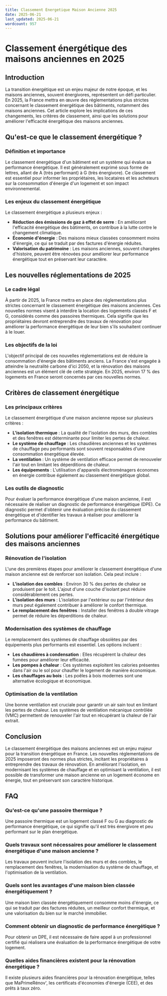 ```yaml
---
title: Classement Energetique Maison Ancienne 2025
date: 2025-06-21
last_updated: 2025-06-21
wordcount: 957
---
```


# Classement énergétique des maisons anciennes en 2025

## Introduction

La transition énergétique est un enjeu majeur de notre époque, et les maisons anciennes, souvent énergivores, représentent un défi particulier. En 2025, la France mettra en œuvre des réglementations plus strictes concernant le classement énergétique des bâtiments, notamment des maisons anciennes. Cet article explore les implications de ces changements, les critères de classement, ainsi que les solutions pour améliorer l'efficacité énergétique des maisons anciennes.

## Qu'est-ce que le classement énergétique ?

### Définition et importance

Le classement énergétique d'un bâtiment est un système qui évalue sa performance énergétique. Il est généralement exprimé sous forme de lettres, allant de A (très performant) à G (très énergivore). Ce classement est essentiel pour informer les propriétaires, les locataires et les acheteurs sur la consommation d'énergie d'un logement et son impact environnemental.

### Les enjeux du classement énergétique

Le classement énergétique a plusieurs enjeux :
- **Réduction des émissions de gaz à effet de serre** : En améliorant l'efficacité énergétique des bâtiments, on contribue à la lutte contre le changement climatique.
- **Économie d'énergie** : Des maisons mieux classées consomment moins d'énergie, ce qui se traduit par des factures d'énergie réduites.
- **Valorisation du patrimoine** : Les maisons anciennes, souvent chargées d'histoire, peuvent être rénovées pour améliorer leur performance énergétique tout en préservant leur caractère.

## Les nouvelles réglementations de 2025

### Le cadre légal

À partir de 2025, la France mettra en place des réglementations plus strictes concernant le classement énergétique des maisons anciennes. Ces nouvelles normes visent à interdire la location des logements classés F et G, considérés comme des passoires thermiques. Cela signifie que les propriétaires devront entreprendre des travaux de rénovation pour améliorer la performance énergétique de leur bien s'ils souhaitent continuer à le louer.

### Les objectifs de la loi

L'objectif principal de ces nouvelles réglementations est de réduire la consommation d'énergie des bâtiments anciens. La France s'est engagée à atteindre la neutralité carbone d'ici 2050, et la rénovation des maisons anciennes est un élément clé de cette stratégie. En 2025, environ 17 % des logements en France seront concernés par ces nouvelles normes.

## Critères de classement énergétique

### Les principaux critères

Le classement énergétique d'une maison ancienne repose sur plusieurs critères :
- **L'isolation thermique** : La qualité de l'isolation des murs, des combles et des fenêtres est déterminante pour limiter les pertes de chaleur.
- **Le système de chauffage** : Les chaudières anciennes et les systèmes de chauffage peu performants sont souvent responsables d'une consommation énergétique élevée.
- **La ventilation** : Un système de ventilation efficace permet de renouveler l'air tout en limitant les déperditions de chaleur.
- **Les équipements** : L'utilisation d'appareils électroménagers économes en énergie contribue également au classement énergétique global.

### Les outils de diagnostic

Pour évaluer la performance énergétique d'une maison ancienne, il est nécessaire de réaliser un diagnostic de performance énergétique (DPE). Ce diagnostic permet d'obtenir une évaluation précise du classement énergétique et d'identifier les travaux à réaliser pour améliorer la performance du bâtiment.

## Solutions pour améliorer l'efficacité énergétique des maisons anciennes

### Rénovation de l'isolation

L'une des premières étapes pour améliorer le classement énergétique d'une maison ancienne est de renforcer son isolation. Cela peut inclure :
- **L'isolation des combles** : Environ 30 % des pertes de chaleur se produisent par le toit. L'ajout d'une couche d'isolant peut réduire considérablement ces pertes.
- **L'isolation des murs** : L'isolation par l'extérieur ou par l'intérieur des murs peut également contribuer à améliorer le confort thermique.
- **Le remplacement des fenêtres** : Installer des fenêtres à double vitrage permet de réduire les déperditions de chaleur.

### Modernisation des systèmes de chauffage

Le remplacement des systèmes de chauffage obsolètes par des équipements plus performants est essentiel. Les options incluent :
- **Les chaudières à condensation** : Elles récupèrent la chaleur des fumées pour améliorer leur efficacité.
- **Les pompes à chaleur** : Ces systèmes exploitent les calories présentes dans l'air ou le sol pour chauffer le logement de manière économique.
- **Les chauffages au bois** : Les poêles à bois modernes sont une alternative écologique et économique.

### Optimisation de la ventilation

Une bonne ventilation est cruciale pour garantir un air sain tout en limitant les pertes de chaleur. Les systèmes de ventilation mécanique contrôlée (VMC) permettent de renouveler l'air tout en récupérant la chaleur de l'air extrait.

## Conclusion

Le classement énergétique des maisons anciennes est un enjeu majeur pour la transition énergétique en France. Les nouvelles réglementations de 2025 imposeront des normes plus strictes, incitant les propriétaires à entreprendre des travaux de rénovation. En améliorant l'isolation, en modernisant les systèmes de chauffage et en optimisant la ventilation, il est possible de transformer une maison ancienne en un logement économe en énergie, tout en préservant son caractère historique.

## FAQ

### Qu'est-ce qu'une passoire thermique ?

Une passoire thermique est un logement classé F ou G au diagnostic de performance énergétique, ce qui signifie qu'il est très énergivore et peu performant sur le plan énergétique.

### Quels travaux sont nécessaires pour améliorer le classement énergétique d'une maison ancienne ?

Les travaux peuvent inclure l'isolation des murs et des combles, le remplacement des fenêtres, la modernisation du système de chauffage, et l'optimisation de la ventilation.

### Quels sont les avantages d'une maison bien classée énergétiquement ?

Une maison bien classée énergétiquement consomme moins d'énergie, ce qui se traduit par des factures réduites, un meilleur confort thermique, et une valorisation du bien sur le marché immobilier.

### Comment obtenir un diagnostic de performance énergétique ?

Pour obtenir un DPE, il est nécessaire de faire appel à un professionnel certifié qui réalisera une évaluation de la performance énergétique de votre logement.

### Quelles aides financières existent pour la rénovation énergétique ?

Il existe plusieurs aides financières pour la rénovation énergétique, telles que MaPrimeRénov', les certificats d'économies d'énergie (CEE), et des prêts à taux zéro.